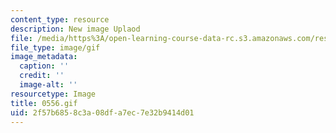 ```yaml
---
content_type: resource
description: New image Uplaod
file: /media/https%3A/open-learning-course-data-rc.s3.amazonaws.com/res-21g-01-kana-spring-2010/2f57b6858c3a08dfa7ec7e32b9414d01_0556.gif
file_type: image/gif
image_metadata:
  caption: ''
  credit: ''
  image-alt: ''
resourcetype: Image
title: 0556.gif
uid: 2f57b685-8c3a-08df-a7ec-7e32b9414d01
---
```

